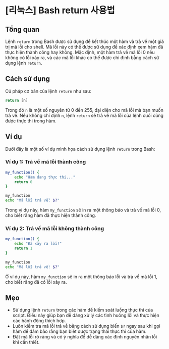 # [리눅스] Bash return 사용법

## Tổng quan
Lệnh `return` trong Bash được sử dụng để kết thúc một hàm và trả về một giá trị mã lỗi cho shell. Mã lỗi này có thể được sử dụng để xác định xem hàm đã thực hiện thành công hay không. Mặc định, một hàm trả về mã lỗi 0 nếu không có lỗi xảy ra, và các mã lỗi khác có thể được chỉ định bằng cách sử dụng lệnh `return`.

## Cách sử dụng
Cú pháp cơ bản của lệnh `return` như sau:

```bash
return [n]
```

Trong đó `n` là một số nguyên từ 0 đến 255, đại diện cho mã lỗi mà bạn muốn trả về. Nếu không chỉ định `n`, lệnh `return` sẽ trả về mã lỗi của lệnh cuối cùng được thực thi trong hàm.

## Ví dụ
Dưới đây là một số ví dụ minh họa cách sử dụng lệnh `return` trong Bash:

### Ví dụ 1: Trả về mã lỗi thành công
```bash
my_function() {
    echo "Hàm đang thực thi..."
    return 0
}

my_function
echo "Mã lỗi trả về: $?"
```
Trong ví dụ này, hàm `my_function` sẽ in ra một thông báo và trả về mã lỗi 0, cho biết rằng hàm đã thực hiện thành công.

### Ví dụ 2: Trả về mã lỗi không thành công
```bash
my_function() {
    echo "Đã xảy ra lỗi!"
    return 1
}

my_function
echo "Mã lỗi trả về: $?"
```
Ở ví dụ này, hàm `my_function` sẽ in ra một thông báo lỗi và trả về mã lỗi 1, cho biết rằng đã có lỗi xảy ra.

## Mẹo
- Sử dụng lệnh `return` trong các hàm để kiểm soát luồng thực thi của script. Điều này giúp bạn dễ dàng xử lý các tình huống lỗi và thực hiện các hành động thích hợp.
- Luôn kiểm tra mã lỗi trả về bằng cách sử dụng biến `$?` ngay sau khi gọi hàm để đảm bảo rằng bạn biết được trạng thái thực thi của hàm.
- Đặt mã lỗi rõ ràng và có ý nghĩa để dễ dàng xác định nguyên nhân lỗi khi cần thiết.